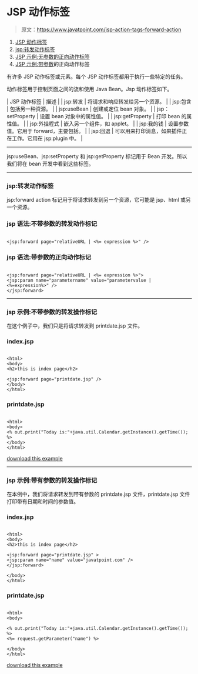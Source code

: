 # JSP 动作标签

> 原文：<https://www.javatpoint.com/jsp-action-tags-forward-action>

1.  [JSP 动作标签](#)
2.  [jsp:转发动作标签](#forward)
3.  [JSP 示例:无参数的正向动作标签](#forwardex1)
4.  [JSP 示例:带参数](#forwardex2)的正向动作标签

有许多 JSP 动作标签或元素。每个 JSP 动作标签都用于执行一些特定的任务。

动作标签用于控制页面之间的流和使用 Java Bean。Jsp 动作标签如下。

| JSP 动作标签 | 描述 |
| jsp:转发 | 将请求和响应转发给另一个资源。 |
| jsp:包含 | 包括另一种资源。 |
| jsp:useBean | 创建或定位 bean 对象。 |
| jsp：setProperty | 设置 bean 对象中的属性值。 |
| jsp:getProperty | 打印 bean 的属性值。 |
| jsp:外挂程式 | 嵌入另一个组件，如 applet。 |
| jsp:我的钱 | 设置参数值。它用于 forward，主要包括。 |
| jsp:回退 | 可以用来打印消息，如果插件正在工作。它用在 jsp:plugin 中。 |

* * *

jsp:useBean、jsp:setProperty 和 jsp:getProperty 标记用于 Bean 开发。所以我们将在 bean 开发中看到这些标签。

* * *

### jsp:转发动作标签

jsp:forward action 标记用于将请求转发到另一个资源，它可能是 jsp、html 或另一个资源。

### jsp 语法:不带参数的转发动作标记

```

<jsp:forward page="relativeURL | <%= expression %>" />

```

### jsp 语法:带参数的正向动作标记

```

<jsp:forward page="relativeURL | <%= expression %>">
<jsp:param name="parametername" value="parametervalue | <%=expression%>" />
</jsp:forward>

```

* * *

### jsp 示例:不带参数的转发操作标记

在这个例子中，我们只是将请求转发到 printdate.jsp 文件。

### index.jsp

```

<html>
<body>
<h2>this is index page</h2>

<jsp:forward page="printdate.jsp" />
</body>
</html>

```

### printdate.jsp

```

<html>
<body>
<% out.print("Today is:"+java.util.Calendar.getInstance().getTime()); %>
</body>
</html>

```

[download this example](https://static.javatpoint.com/src/jsp/forwardaction.zip)

* * *

### jsp 示例:带有参数的转发操作标记

在本例中，我们将请求转发到带有参数的 printdate.jsp 文件，printdate.jsp 文件打印带有日期和时间的参数值。

### index.jsp

```

<html>
<body>
<h2>this is index page</h2>

<jsp:forward page="printdate.jsp" >
<jsp:param name="name" value="javatpoint.com" />
</jsp:forward>

</body>
</html>

```

### printdate.jsp

```

<html>
<body>

<% out.print("Today is:"+java.util.Calendar.getInstance().getTime()); %>
<%= request.getParameter("name") %>

</body>
</html>

```

[download this example](https://static.javatpoint.com/src/jsp/forwardaction2.zip)